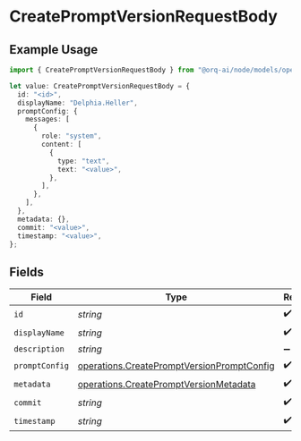 # CreatePromptVersionRequestBody

## Example Usage

```typescript
import { CreatePromptVersionRequestBody } from "@orq-ai/node/models/operations";

let value: CreatePromptVersionRequestBody = {
  id: "<id>",
  displayName: "Delphia.Heller",
  promptConfig: {
    messages: [
      {
        role: "system",
        content: [
          {
            type: "text",
            text: "<value>",
          },
        ],
      },
    ],
  },
  metadata: {},
  commit: "<value>",
  timestamp: "<value>",
};
```

## Fields

| Field                                                                                                    | Type                                                                                                     | Required                                                                                                 | Description                                                                                              |
| -------------------------------------------------------------------------------------------------------- | -------------------------------------------------------------------------------------------------------- | -------------------------------------------------------------------------------------------------------- | -------------------------------------------------------------------------------------------------------- |
| `id`                                                                                                     | *string*                                                                                                 | :heavy_check_mark:                                                                                       | N/A                                                                                                      |
| `displayName`                                                                                            | *string*                                                                                                 | :heavy_check_mark:                                                                                       | N/A                                                                                                      |
| `description`                                                                                            | *string*                                                                                                 | :heavy_minus_sign:                                                                                       | N/A                                                                                                      |
| `promptConfig`                                                                                           | [operations.CreatePromptVersionPromptConfig](../../models/operations/createpromptversionpromptconfig.md) | :heavy_check_mark:                                                                                       | N/A                                                                                                      |
| `metadata`                                                                                               | [operations.CreatePromptVersionMetadata](../../models/operations/createpromptversionmetadata.md)         | :heavy_check_mark:                                                                                       | N/A                                                                                                      |
| `commit`                                                                                                 | *string*                                                                                                 | :heavy_check_mark:                                                                                       | N/A                                                                                                      |
| `timestamp`                                                                                              | *string*                                                                                                 | :heavy_check_mark:                                                                                       | N/A                                                                                                      |